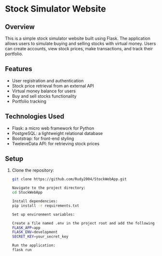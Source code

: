 # Stock Simulator Website

## Overview

This is a simple stock simulator website built using Flask. The application allows users to simulate buying and selling stocks with virtual money. Users can create accounts, view stock prices, make transactions, and track their portfolio.

## Features

- User registration and authentication
- Stock price retrieval from an external API
- Virtual money balance for users
- Buy and sell stocks functionality
- Portfolio tracking

## Technologies Used

- Flask: a micro web framework for Python
- PostgreSQL: a lightweight relational database
- Bootstrap: for front-end styling
- TweleveData API: for retrieving stock prices

## Setup

1. Clone the repository:

   ```bash
   git clone https://github.com/Rudy2004/StockWebApp.git

   Navigate to the project directory:
   cd StockWebApp

   Install dependencies:
   pip install -r requirements.txt

   Set up environment variables:

   Create a file named .env in the project root and add the following with your own Secret Key:
   FLASK_APP=app
   FLASK_ENV=development
   SECRET_KEY=your_secret_key

   Run the application:
   flask run
    

